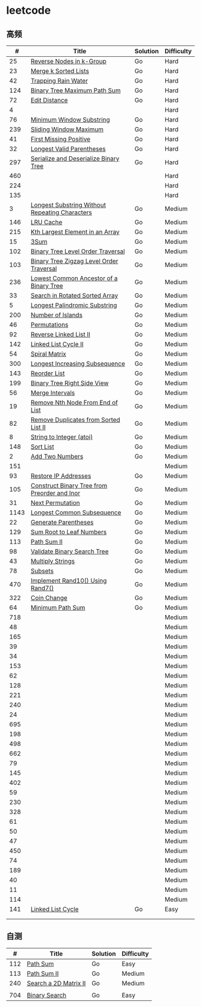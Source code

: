# leetcode
## 高频

| #    | Title                                                        | Solution | Difficulty |
| ---- | ------------------------------------------------------------ | -------- | ---------- |
| 25   | [Reverse Nodes in k-Group](https://leetcode.com/problems/reverse-nodes-in-k-group) | Go       | Hard       |
| 23   | [Merge k Sorted Lists](https://leetcode.com/problems/merge-k-sorted-lists) | Go       | Hard       |
| 42   | [Trapping Rain Water](https://leetcode.com/problems/trapping-rain-water) | Go       | Hard       |
| 124  | [Binary Tree Maximum Path Sum](https://leetcode.com/problems/binary-tree-maximum-path-sum) | Go       | Hard       |
| 72   | [Edit Distance](https://leetcode.com/problems/edit-distance) | Go       | Hard       |
| 4    |                                                              |          | Hard       |
| 76   | [Minimum Window Substring](https://leetcode.com/problems/minimum-window-substring) | Go       | Hard       |
| 239  | [Sliding Window Maximum](https://leetcode.com/problems/sliding-window-maximum) | Go       | Hard       |
| 41   | [First Missing Positive](https://leetcode.com/problems/first-missing-positive) | Go       | Hard       |
| 32   | [Longest Valid Parentheses](https://leetcode.com/problems/longest-valid-parentheses) | Go       | Hard       |
| 297  | [Serialize and Deserialize Binary Tree](https://leetcode.com/problems/serialize-and-deserialize-binary-tree) | Go       | Hard       |
| 460  |                                                              |          | Hard       |
| 224  |                                                              |          | Hard       |
| 135  |                                                              |          | Hard       |
| 3    | [Longest Substring Without Repeating Characters](https://leetcode.com/problems/longest-substring-without-repeating-characters/) | Go       | Medium     |
| 146  | [LRU Cache](https://leetcode.com/problems/lru-cache)         | Go       | Medium     |
| 215  | [Kth Largest Element in an Array](https://leetcode.com/problems/kth-largest-element-in-an-array) | Go       | Medium     |
| 15   | [3Sum](https://leetcode.com/problems/3sum)                   | Go       | Medium     |
| 102  | [Binary Tree Level Order Traversal](https://leetcode.com/problems/binary-tree-level-order-traversal) | Go       | Medium     |
| 103  | [Binary Tree Zigzag Level Order Traversal](https://leetcode.com/problems/binary-tree-zigzag-level-order-traversal) | Go       | Medium     |
| 236  | [Lowest Common Ancestor of a Binary Tree](https://leetcode.com/problems/lowest-common-ancestor-of-a-binary-tree) | Go       | Medium     |
| 33   | [Search in Rotated Sorted Array](https://leetcode.com/problems/search-in-rotated-sorted-array) | Go       | Medium     |
| 5    | [Longest Palindromic Substring](https://leetcode.com/problems/longest-palindromic-substring) | Go       | Medium     |
| 200  | [Number of Islands](https://leetcode.com/problems/number-of-islands) | Go       | Medium     |
| 46   | [Permutations](https://leetcode.com/problems/permutations)   | Go       | Medium     |
| 92   | [Reverse Linked List II](https://leetcode.com/problems/reverse-linked-list-ii) | Go       | Medium     |
| 142  | [Linked List Cycle II](https://leetcode.com/problems/linked-list-cycle-ii) | Go       | Medium     |
| 54   | [Spiral Matrix](https://leetcode.com/problems/spiral-matrix) | Go       | Medium     |
| 300  | [Longest Increasing Subsequence](https://leetcode.com/problems/longest-increasing-subsequence) | Go       | Medium     |
| 143  | [Reorder List](https://leetcode.com/problems/reorder-list)   | Go       | Medium     |
| 199  | [Binary Tree Right Side View](https://leetcode.com/problems/binary-tree-right-side-view) | Go       | Medium     |
| 56   | [Merge Intervals](https://leetcode.com/problems/merge-intervals) | Go       | Medium     |
| 19   | [Remove Nth Node From End of List](https://leetcode.com/problems/remove-nth-node-from-end-of-list) | Go       | Medium     |
| 82   | [Remove Duplicates from Sorted List II](https://leetcode.com/problems/remove-duplicates-from-sorted-list-ii) | Go       | Medium     |
| 8    | [String to Integer (atoi)](https://leetcode.com/problems/string-to-integer-atoi) | Go       | Medium     |
| 148  | [Sort List](https://leetcode.com/problems/sort-list)         | Go       | Medium     |
| 2    | [Add Two Numbers](https://leetcode.com/problems/add-two-numbers) | Go       | Medium     |
| 151  |                                                              |          | Medium     |
| 93   | [Restore IP Addresses](https://leetcode.com/problems/restore-ip-addresses) | Go       | Medium     |
| 105  | [Construct Binary Tree from Preorder and Inor](https://leetcode.com/problems/construct-binary-tree-from-preorder-and-inorder-traversal) | Go       | Medium     |
| 31   | [Next Permutation](https://leetcode.com/problems/next-permutation) | Go       | Medium     |
| 1143 | [Longest Common Subsequence](https://leetcode.com/problems/longest-common-subsequence) | Go       | Medium     |
| 22   | [Generate Parentheses](https://leetcode.com/problems/generate-parentheses) | Go       | Medium     |
| 129  | [Sum Root to Leaf Numbers](https://leetcode.com/problems/sum-root-to-leaf-numbers) | Go       | Medium     |
| 113  | [Path Sum II](https://leetcode.com/problems/path-sum-ii)     | Go       | Medium     |
| 98   | [Validate Binary Search Tree](https://leetcode.com/problems/validate-binary-search-tree) | Go       | Medium     |
| 43   | [Multiply Strings](https://leetcode.com/problems/multiply-strings) | Go       | Medium     |
| 78   | [Subsets](https://leetcode.com/problems/subsets)             | Go       | Medium     |
| 470  | [Implement Rand10() Using Rand7()](https://leetcode.com/problems/implement-rand10-using-rand7) | Go       | Medium     |
| 322  | [Coin Change](https://leetcode.com/problems/coin-change)     | Go       | Medium     |
| 64   | [Minimum Path Sum](https://leetcode.com/problems/minimum-path-sum) | Go       | Medium     |
| 718  |                                                              |          | Medium     |
| 48   |                                                              |          | Medium     |
| 165  |                                                              |          | Medium     |
| 39   |                                                              |          | Medium     |
| 34   |                                                              |          | Medium     |
| 153  |                                                              |          | Medium     |
| 62   |                                                              |          | Medium     |
| 128  |                                                              |          | Medium     |
| 221  |                                                              |          | Medium     |
| 240  |                                                              |          | Medium     |
| 24   |                                                              |          | Medium     |
| 695  |                                                              |          | Medium     |
| 198  |                                                              |          | Medium     |
| 498  |                                                              |          | Medium     |
| 662  |                                                              |          | Medium     |
| 79   |                                                              |          | Medium     |
| 145  |                                                              |          | Medium     |
| 402  |                                                              |          | Medium     |
| 59   |                                                              |          | Medium     |
| 230  |                                                              |          | Medium     |
| 328  |                                                              |          | Medium     |
| 61   |                                                              |          | Medium     |
| 50   |                                                              |          | Medium     |
| 47   |                                                              |          | Medium     |
| 450  |                                                              |          | Medium     |
| 74   |                                                              |          | Medium     |
| 189  |                                                              |          | Medium     |
| 40   |                                                              |          | Medium     |
| 11   |                                                              |          | Medium     |
| 114  |                                                              |          | Medium     |
| 141  | [Linked List Cycle](https://leetcode.com/problems/linked-list-cycle) | Go       | Easy       |
|      |                                                              |          |            |
|      |                                                              |          |            |



## 自测

| #    | Title                                                        | Solution | Difficulty |
| ---- | ------------------------------------------------------------ | -------- | ---------- |
| 112  | [Path Sum](https://leetcode.com/problems/path-sum)           | Go       | Easy       |
| 113  | [Path Sum II](https://leetcode.com/problems/path-sum-ii)     | Go       | Medium     |
| 240  | [Search a 2D Matrix II](https://leetcode.com/problems/search-a-2d-matrix-ii) | Go       | Medium     |
|      |                                                              |          |            |
| 704  | [Binary Search](https://leetcode.com/problems/binary-search) | Go       | Easy       |



